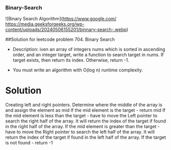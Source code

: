 ### Binary-Search

![Binary Search Algorithm](https://www.google.com/
https://media.geeksforgeeks.org/wp-content/uploads/20240506155201/binnary-search-.webp)

##Solution for leetcode  problem 704. Binary Search
  - Description: iven an array of integers nums which is sorted in ascending order, and an integer target, write a function to search target in nums. If target exists, then return its index. Otherwise, return       -1.

  - You must write an algorithm with O(log n) runtime complexity.

# Solution 
Creating left and right pointers.
Determine where the middle of the array is and assign the element as mid
If the mid element is the target - return mid
If the mid element is less than the target - have to move the Left pointer to search the right half of the array. It will return the index of the target if found in the right half of the array.
If the mid element is greater than the target - have to move the Right pointer to search the left half of the array. It will return the index of the target if found in the left half of the array.
If the target is not found - return -1

